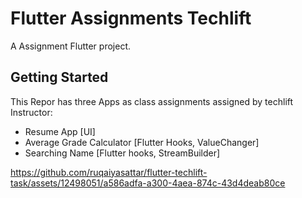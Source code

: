 # Flutter Assignments Techlift 

A Assignment Flutter project.

## Getting Started

This Repor has three Apps as class assignments assigned by techlift Instructor:

- Resume App [UI]
- Average Grade Calculator [Flutter Hooks, ValueChanger]
- Searching Name [Flutter hooks, StreamBuilder]


https://github.com/ruqaiyasattar/flutter-techlift-task/assets/12498051/a586adfa-a300-4aea-874c-43d4deab80ce

